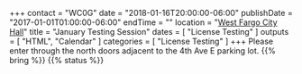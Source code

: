 +++
contact = "WC0G"
date = "2018-01-16T20:00:00-06:00"
publishDate = "2017-01-01T01:00:00-06:00"
endTime = ""
location = "[West Fargo City Hall](/places/west-fargo-city-hall/)"
title = "January Testing Session"
dates = [ "License Testing" ]
outputs = [ "HTML", "Calendar" ]
categories = [ "License Testing" ]
+++
Please enter through the north
doors adjacent to the 4th Ave E parking lot.
{{% bring %}}
{{% status %}}

